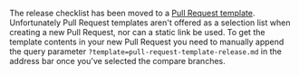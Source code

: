 The release checklist has been moved to a [Pull Request template](https://github.com/apollographql/apollo-ios/blob/main/.github/PULL_REQUEST_TEMPLATE/pull-request-template-release.md). Unfortunately Pull Request templates aren't offered as a selection list when creating a new Pull Request, nor can a static link be used. To get the template contents in your new Pull Request you need to manually append the query parameter `?template=pull-request-template-release.md` in the address bar once you've selected the compare branches.
